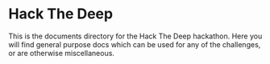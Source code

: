 # Hack The Deep
This is the documents directory for the Hack The Deep hackathon. Here you will find general purpose docs which can be used for any of the challenges, or are otherwise miscellaneous.

